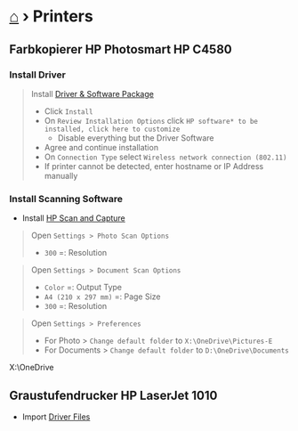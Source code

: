 # [⌂](README.md) › **Printers**

## Farbkopierer **HP Photosmart HP C4580**

### Install Driver
> Install [Driver & Software Package](https://1drv.ms/u/s!AiuslRJoLisdmaMXxu7Ku7X8dCxOAQ?e=U06iUV)
> - Click `Install`
> - On `Review Installation Options` click `HP software* to be installed, click here to customize`
>     - Disable everything but the Driver Software
> - Agree and continue installation
> - On `Connection Type` select `Wireless network connection (802.11)`
> - If printer cannot be detected, enter hostname or IP Address manually

### Install Scanning Software
- Install [HP Scan and Capture](https://www.microsoft.com/en-us/p/hp-scan-and-capture/9wzdncrfhwl0)
> Open `Settings > Photo Scan Options`
> - `300` =: Resolution

> Open `Settings > Document Scan Options`
> - `Color` =: Output Type
> - `A4 (210 x 297 mm)` =: Page Size
> - `300` =: Resolution

> Open `Settings > Preferences`
> - For Photo > `Change default folder` to `X:\OneDrive\Pictures-E`
> - For Documents > `Change default folder` to `D:\OneDrive\Documents`

X:\OneDrive

## Graustufendrucker **HP LaserJet 1010**
- Import [Driver Files](resources\HP%20LaserJet%201010%20-%20Vista%20(64-bit).zip)